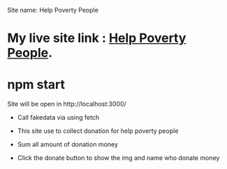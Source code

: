 <!-- Site name  -->

Site name:  Help Poverty People

<!-- live site link  -->
# My live site link : [Help Poverty People](https://superhero-direction-devruhul.netlify.app/).

# npm start 
Site will be open in  http://localhost:3000/

<!-- Call fack data  -->

* Call fakedata via using fetch 

<!-- Site work  -->

*  This site use to collect donation for help poverty people

*  Sum all amount of donation money 

*  Click the donate button to show the img and name who donate money
